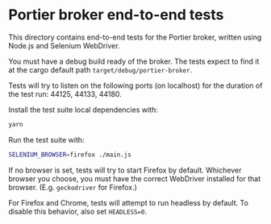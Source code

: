 # Portier broker end-to-end tests

This directory contains end-to-end tests for the Portier broker, written using
Node.js and Selenium WebDriver.

You must have a debug build ready of the broker. The tests expect to find it at
the cargo default path `target/debug/portier-broker`.

Tests will try to listen on the following ports (on localhost) for the duration
of the test run: 44125, 44133, 44180.

Install the test suite local dependencies with:

```bash
yarn
```

Run the test suite with:

```bash
SELENIUM_BROWSER=firefox ./main.js
```

If no browser is set, tests will try to start Firefox by default. Whichever
browser you choose, you must have the correct WebDriver installed for that
browser. (E.g. `geckodriver` for Firefox.)

For Firefox and Chrome, tests will attempt to run headless by default. To
disable this behavior, also set `HEADLESS=0`.
